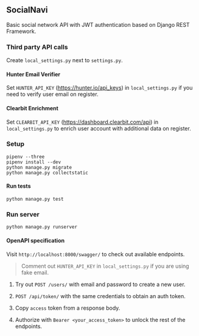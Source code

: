 ## SocialNavi
Basic social network API with JWT authentication based on Django REST Framework.

### Third party API calls
Create `local_settings.py` next to `settings.py`.

#### Hunter Email Verifier

Set `HUNTER_API_KEY` (https://hunter.io/api_keys) in `local_settings.py`
if you need to verify user email on register.

#### Clearbit Enrichment
Set `CLEARBIT_API_KEY` (https://dashboard.clearbit.com/api) in `local_settings.py` 
to enrich user account with additional data on register.

### Setup
```
pipenv --three
pipenv install --dev
python manage.py migrate
python manage.py collectstatic
```

#### Run tests
```
python manage.py test
```

### Run server
```
python manage.py runserver
```
#### OpenAPI specification
Visit `http://localhost:8000/swagger/` to check out available endpoints.

> Comment out `HUNTER_API_KEY` in `local_settings.py` if you are using 
fake email.

1. Try out `POST /users/` with email and password to create a new user.

2. `POST /api/token/` with the same credentials to obtain an auth token.

3. Copy `access` token from a response body.

4. Authorize with `Bearer <your_access_token>` to unlock the rest of the endpoints.
